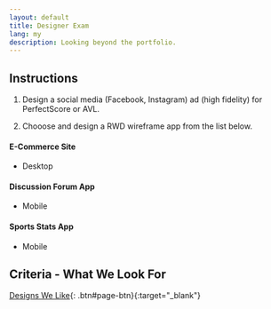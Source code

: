 ```yaml
---
layout: default
title: Designer Exam
lang: my
description: Looking beyond the portfolio.
---
```




## Instructions

1. Design a social media (Facebook, Instagram) ad (high fidelity) for PerfectScore or AVL.

2. Chooose and design a RWD wireframe app from the list below.

#### E-Commerce Site

* Desktop

#### Discussion Forum App

* Mobile

#### Sports Stats App

* Mobile

## Criteria - What We Look For

[Designs We Like](https://docs.google.com/spreadsheets/d/1JFrMD5X5O_09hYCWGpeODBHy0OnA1UkQUuejtB0m54w/edit?usp=sharing){: .btn#page-btn}{:target="_blank"}